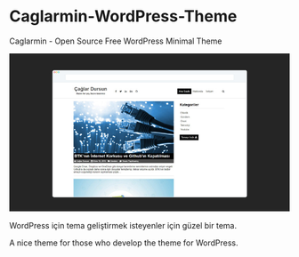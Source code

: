 # Caglarmin-WordPress-Theme
<p>Caglarmin - Open Source Free WordPress Minimal Theme</p>
<img src="https://raw.githubusercontent.com/caglardursunn/Caglarmin-WordPress-Theme/master/caglarmin_ucretsiz_wordpress_temasi_free_wordpress_theme.jpg">
<p>WordPress için tema geliştirmek isteyenler için güzel bir tema.</p>
<p>A nice theme for those who develop the theme for WordPress.</p>
